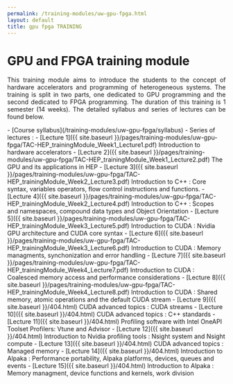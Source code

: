 ```yaml
---
permalink: /training-modules/uw-gpu-fpga.html
layout: default
title: gpu fpga TRAINING
---
```


# GPU and FPGA training module 
<p align="justify">
This training module aims to introduce the students to the concept of hardware accelerators and programming of heterogeneous systems. The training is split in two parts, one dedicated to GPU programming and the second dedicated to FPGA programming. 
The duration of this training is 1 semester (14 weeks). The detailed syllabus and series of lectures can be found below.
</p>
- [Course syllabus](/training-modules/uw-gpu-fpga/syllabus)
- Series of lectures :
  - [Lecture 1]({{ site.baseurl }}/pages/training-modules/uw-gpu-fpga/TAC-HEP_trainingModule_Week1_Lecture1.pdf) Introduction to hardware accelerators
  - [Lecture 2]({{ site.baseurl }}/pages/training-modules/uw-gpu-fpga/TAC-HEP_trainingModule_Week1_Lecture2.pdf) The GPU and its applications in HEP
  - [Lecture 3]({{ site.baseurl }}/pages/training-modules/uw-gpu-fpga/TAC-HEP_trainingModule_Week2_Lecture3.pdf) Introduction to C++ : Core syntax, variables operators, flow control instructions and functions.
  - [Lecture 4]({{ site.baseurl }}/pages/training-modules/uw-gpu-fpga/TAC-HEP_trainingModule_Week2_Lecture4.pdf) Introduction to C++ : Scopes and namespaces, compound data types and Object Orientation              
  - [Lecture 5]({{ site.baseurl }}/pages/training-modules/uw-gpu-fpga/TAC-HEP_trainingModule_Week3_Lecture5.pdf) Introduction to CUDA : Nvidia GPU architecture and CUDA core syntax               
  - [Lecture 6]({{ site.baseurl }}/pages/training-modules/uw-gpu-fpga/TAC-HEP_trainingModule_Week3_Lecture6.pdf) Introduction to CUDA : Memory managments, synchonization and error handling                
  - [Lecture 7]({{ site.baseurl }}/pages/training-modules/uw-gpu-fpga/TAC-HEP_trainingModule_Week4_Lecture7.pdf) Introduction to CUDA : Coalesced memory access and performance considerations               
  - [Lecture 8]({{ site.baseurl }}/pages/training-modules/uw-gpu-fpga/TAC-HEP_trainingModule_Week4_Lecture8.pdf) Introduction to CUDA : Shared memory, atomic operations and the default CUDA stream               
  - [Lecture 9]({{ site.baseurl }}/404.html) CUDA advanced topics : CUDA streams
  - [Lecture 10]({{ site.baseurl }}/404.html) CUDA advanced topics : C++ standards
  - [Lecture 11]({{ site.baseurl }}/404.html) Profiling software with Intel OneAPI Toolset Profilers: Vtune and Advisor 
  - [Lecture 12]({{ site.baseurl }}/404.html) Introduction to Nvidia profiling tools : Nsight system and Nsight compute
  - [Lecture 13]({{ site.baseurl }}/404.html) CUDA advanced topics : Managed memory
  - [Lecture 14]({{ site.baseurl }}/404.html) Introduction to Alpaka : Performance portability, Alpaka platforms, devices, queues and events 
  - [Lecture 15]({{ site.baseurl }}/404.html) Introduction to Alpaka : Memory managment, device functions and kernels, work division
           



